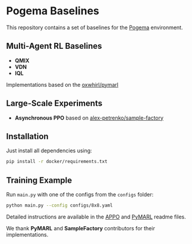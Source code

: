 # Pogema Baselines

This repository contains a set of baselines for the [Pogema](https://github.com/AIRI-Institute/pogema) environment.

## Multi-Agent RL Baselines

* **QMIX**
* **VDN**
* **IQL** 

Implementations based on the [oxwhirl/pymarl](https://github.com/oxwhirl/pymarl)

## Large-Scale Experiments

* **Asynchronous PPO** based on [alex-petrenko/sample-factory](https://github.com/alex-petrenko/sample-factory)

## Installation

Just install all dependencies using:

```bash
pip install -r docker/requirements.txt
```

## Training Example

Run ```main.py``` with one of the configs from the ``configs`` folder:

```bash
python main.py --config configs/8x8.yaml
```
Detailed instructions are available in the [APPO](https://github.com/Tviskaron/pogema-baselines/tree/main/appo) and [PyMARL](https://github.com/Tviskaron/pogema-baselines/tree/main/pymarl) readme files.

We thank **PyMARL** and **SampleFactory** contributors for their implementations.
